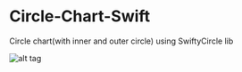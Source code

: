 # Circle-Chart-Swift
Circle chart(with inner and outer circle) using SwiftyCircle lib

![alt tag](http://www.kizoa.com/img/e8nZC.gif)

